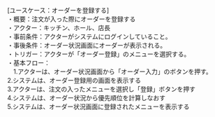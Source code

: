 [ユースケース：オーダーを登録する]  
・概要：注文が入った際にオーダーを登録する  
・アクター：キッチン、ホール、店長  
・事前条件：アクターがシステムにログインしていること。  
・事後条件：オーダー状況画面にオーダーが表示される。  
・トリガー：アクターが「オーダー登録」のメニューを選択する。  
・基本フロー：  
　1.アクターは、オーダー状況画面から「オーダー入力」のボタンを押す。  
  2.システムは、オーダー登録用の画面を表示する  
  3.アクターは、注文の入ったメニューを選択し「登録」ボタンを押す  
  4.システムは、オーダー状況から優先順位を計算しなおす  
  5.システムは、オーダー状況画面に登録されたメニューを表示する  